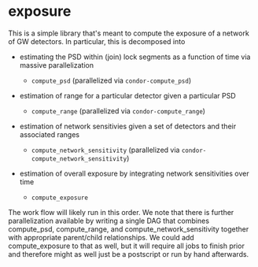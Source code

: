 # exposure

This is a simple library that's meant to compute the exposure of a network of GW detectors. In particular, this is decomposed into 

  - estimating the PSD within (join) lock segments as a function of time via massive parallelization
    - `compute_psd` (parallelized via `condor-compute_psd`)

  - estimation of range for a particular detector given a particular PSD
    - `compute_range` (parallelized via `condor-compute_range`)

  - estimation of network sensitivies given a set of detectors and their associated ranges
    - `compute_network_sensitivity` (parallelized via `condor-compute_network_sensitivity`)

  - estimation of overall exposure by integrating network sensitivities over time
    - `compute_exposure`

The work flow will likely run in this order. We note that there is further parallelization available by writing a single DAG that combines compute_psd, compute_range, and compute_network_sensitivity together with appropriate parent/child relationships. We could add compute_exposure to that as well, but it will require all jobs to finish prior and therefore might as well just be a postscript or run by hand afterwards.

